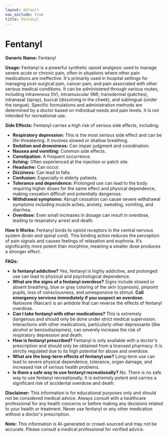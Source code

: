 ```yaml
---
layout: default
nav_exclude: true
title: Fentanyl
---
```


# Fentanyl

**Generic Name:** Fentanyl

**Usage:** Fentanyl is a powerful synthetic opioid analgesic used to manage severe acute or chronic pain, often in situations where other pain medications are ineffective.  It's primarily used in hospital settings for managing post-surgical pain, cancer pain, and pain associated with other serious medical conditions.  It can be administered through various routes, including intravenous (IV), intramuscular (IM), transdermal (patches), intranasal (spray), buccal (dissolving in the cheek), and sublingual (under the tongue).  Specific formulations and administration methods are determined by a doctor based on individual needs and pain levels.  It is *not* intended for recreational use.

**Side Effects:**  Fentanyl carries a high risk of serious side effects, including:

* **Respiratory depression:** This is the most serious side effect and can be life-threatening. It involves slowed or shallow breathing.
* **Sedation and drowsiness:**  Can impair judgment and coordination.
* **Nausea and vomiting:** Common side effects.
* **Constipation:**  A frequent occurrence.
* **Itching:** Often experienced at the injection or patch site.
* **Headache:** Can occur.
* **Dizziness:** Can lead to falls.
* **Confusion:** Especially in elderly patients.
* **Tolerance and dependence:**  Prolonged use can lead to the body requiring higher doses for the same effect and physical dependence, making cessation difficult and potentially dangerous.
* **Withdrawal symptoms:**  Abrupt cessation can cause severe withdrawal symptoms including muscle aches, anxiety, sweating, vomiting, and diarrhea.
* **Overdose:**  Even small increases in dosage can result in overdose, leading to respiratory arrest and death.


**How it Works:** Fentanyl binds to opioid receptors in the central nervous system (brain and spinal cord).  This binding action reduces the perception of pain signals and causes feelings of relaxation and euphoria.  It’s significantly more potent than morphine, meaning a smaller dose produces a stronger effect.

**FAQs:**

* **Is fentanyl addictive?** Yes, fentanyl is highly addictive, and prolonged use can lead to physical and psychological dependence.
* **What are the signs of a fentanyl overdose?**  Signs include slowed or absent breathing, blue or gray coloring of the skin (cyanosis), pinpoint pupils, loss of consciousness, and unresponsive to stimuli.  **Call emergency services immediately if you suspect an overdose.** Naloxone (Narcan) is an antidote that can reverse the effects of fentanyl overdose.
* **Can I take fentanyl with other medications?**  This is extremely dangerous and should only be done under strict medical supervision.  Interactions with other medications, particularly other depressants (like alcohol or benzodiazepines), can severely increase the risk of respiratory depression and death.
* **How is fentanyl prescribed?** Fentanyl is only available with a doctor's prescription and should only be obtained from a licensed pharmacy.  It is strictly regulated due to its high potential for abuse and overdose.
* **What are the long-term effects of fentanyl use?** Long-term use can lead to severe physical dependence, tolerance, organ damage, and increased risk of serious health problems.
* **Is there a safe way to use fentanyl recreationally?** No.  There is no safe way to use fentanyl recreationally.  It is extremely potent and carries a significant risk of accidental overdose and death.


**Disclaimer:** This information is for educational purposes only and should not be considered medical advice.  Always consult with a healthcare professional for any health concerns or before making any decisions related to your health or treatment.  Never use fentanyl or any other medication without a doctor's prescription.


**Note:** This information is AI-generated or crowd-sourced and may not be accurate. Please consult a medical professional for verified advice.